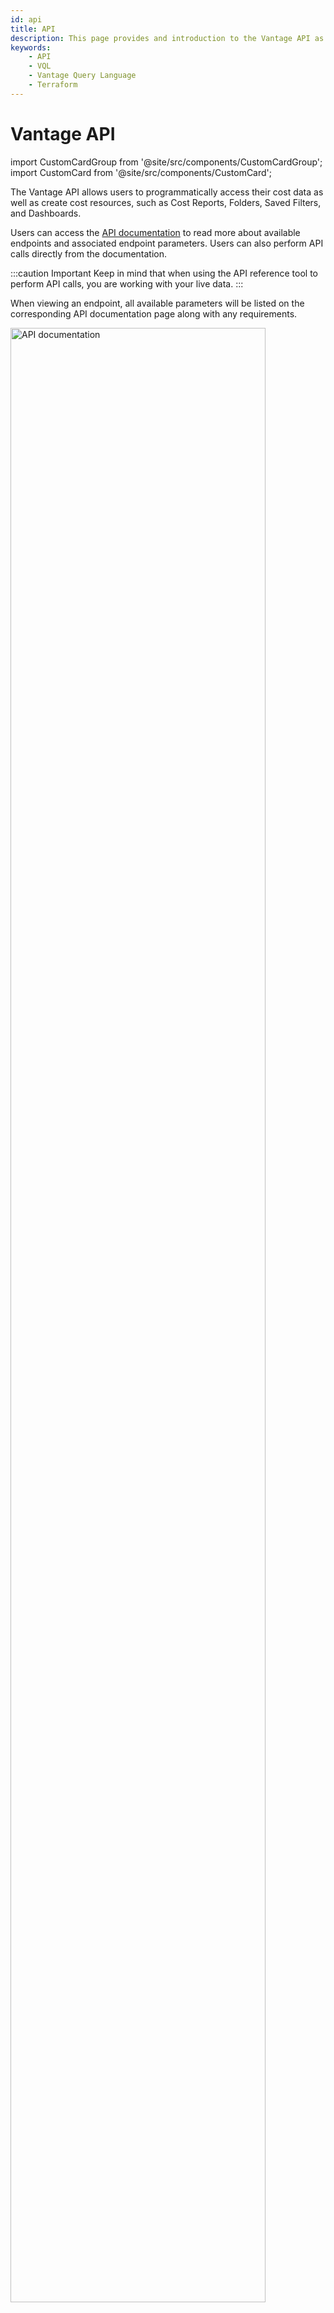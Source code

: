 ```yaml
---
id: api
title: API
description: This page provides and introduction to the Vantage API as well as associated API resources.
keywords:
    - API
    - VQL
    - Vantage Query Language
    - Terraform
---
```


# Vantage API

import CustomCardGroup from '@site/src/components/CustomCardGroup';
import CustomCard from '@site/src/components/CustomCard';

The Vantage API allows users to programmatically access their cost data as well as create cost resources, such as Cost Reports, Folders, Saved Filters, and Dashboards. 

Users can access the [API documentation](https://vantage.readme.io/reference/general) to read more about available endpoints and associated endpoint parameters. Users can also perform API calls directly from the documentation. 

:::caution Important
Keep in mind that when using the API reference tool to perform API calls, you are working with your live data.
:::

When viewing an endpoint, all available parameters will be listed on the corresponding API documentation page along with any requirements. 

<div style={{display:"flex", justifyContent:"center"}}>
    <img alt="API documentation" width="90%" src="/img/api.png" />
</div>

The above image shows a sample `POST` call to the `/folders` endpoint. 
- To get started, enter your [API token](https://vantage.readme.io/reference/authentication) in the Authorization field. 
- The body parameters of `title`, `parent_folder_token`, `saved_filter_token`, and `workspace_token` are displayed, along with a sample request. 
- You can choose to display the request in numerous programming languages, such as Python, Ruby, or JavaScript. 
- Click the **Try It!** button. The Response and any errors are displayed below the request. 

## API Versions

There are currently two versions of the API available in the documentation:

- `v1.1.0`: With v1 of the API, users can view providers (AWS only for this version), services, and products. Users can also view Cost Reports. See the [v1 API documentation](https://vantage.readme.io/v1.1.0/reference/general) for more information. 
- `v2.0`: v2 of the API offers expanded functionality. Users can automate the management and creation of Cost Reports, Folders, Dashboards, and Saved Filters. Users can also create and manage teams and resource access grants. See the [v2 API documentation](https://vantage.readme.io/v2.0/reference/general) for more information.

## Get Started with the API

<CustomCardGroup
  cards={[
    {
      icon: '/img/logos/quickstart-icon.svg',
      iconAltText: 'Start icon',
      title: 'API Quickstart',
      content: "Get started with the Vantage API. Understand the API schema and how to call various endpoints.",
      link: "https://vantage.readme.io/reference/quickstart",
    },
    {
      icon: '/img/logos/api-icon.svg',
      iconAltText: 'API icon',
      title: 'API Authentication',
      content: "Learn how to authenticate and access the Vantage API. Create an API access token with Read and Write scopes enabled.",
      link: "https://vantage.readme.io/reference/authentication",
    },
    {
      icon: '/img/logos/vql-icon.svg',
      iconAltText: 'Query logo',
      title: 'Vantage Query Language (VQL)',
      content: "Vantage Query Language (VQL) is a SQL-like language designed to filter cloud cost data. VQL provides a normalized schema across various cloud providers.",
      link: "/vql",
    },
    {
      icon: '/img/logos/data-dictionary-icon.svg',
      iconAltText: 'Dictionary icon',
      title: 'Data Dictionary',
      content: "Consult the Data Dictionary to view normalized field names used to create VQL statements. Each provider that Vantage integrates with makes different fields available in their billing data.",
      link: "/data_dictionary",
    },
  ]}
  columns={2}
/>
